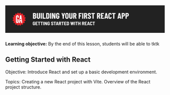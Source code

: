 # ![Building Your First React App - Getting Started with React](./assets/hero.png)

**Learning objective:** By the end of this lesson, students will be able to tktk


## Getting Started with React

Objective: Introduce React and set up a basic development environment.

Topics:
Creating a new React project with Vite.
Overview of the React project structure.
